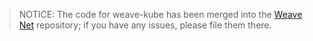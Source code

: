 > NOTICE: The code for weave-kube has been merged into the [Weave
> Net](https://github.com/weaveworks/weave) repository; if you have
> any issues, please file them there.
